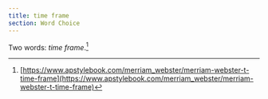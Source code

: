 ```yaml
---
title: time frame
section: Word Choice
---
```

Two words: _time frame_.[^1]

[^1]: [https://www.apstylebook.com/merriam_webster/merriam-webster-t-time-frame](https://www.apstylebook.com/merriam_webster/merriam-webster-t-time-frame)